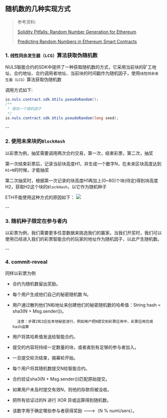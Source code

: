 ## 随机数的几种实现方式

> 参考资料: 
> 
> [Solidity Pitfalls: Random Number Generation for Ethereum](https://www.sitepoint.com/solidity-pitfalls-random-number-generation-for-ethereum/)
> 
> [Predicting Random Numbers in Ethereum Smart Contracts](https://blog.positive.com/predicting-random-numbers-in-ethereum-smart-contracts-e5358c6b8620)

### 1. `线性同余发生器（LCG）`算法获取伪随机数

NULS智能合约的SDK中提供了一种获取随机数的方式，它采用当前块的矿工地址、合约地址、合约调用者地址、当前块的时间戳作为随机因子，使用`线性同余发生器（LCG）`算法获取伪随机数

调用方式如下:

```java
io.nuls.contract.sdk.Utils.pseudoRandom();
/**
 * 增加一个随机因子
 */
io.nuls.contract.sdk.Utils.pseudoRandom(long seed);
```

--

### 2. 使用未来块的`BlockHash`

以彩票为例，抽奖需要调用两次合约交易，第一次，结束彩票，第二次，抽奖

第一次结束彩票后，记录当前块高度H1，并生成一个数字N，在未来区块高度达到`H1+N`的时候，才能抽奖

第二次抽奖时，根据第一次记录的块高度H1再加上(0~80]个块(待定)得到块高度H2，获取H2这个块的`BlockHash`，以它作为随机种子

ETH不能使用这种方式的原因如下：
![](https://cdn-images-1.medium.com/max/1600/1*eyNTfWTkmM-3YuMca-1H0A.png)

--

### 3. 随机种子限定在参与者内

以彩票为例，我们需要更多任意数据来挑选我们的赢家。当我们开奖时，我们可以使用已经进入我们的彩票智能合约的玩家的地址作为随机因子，以此产生随机数。

--

### 4. commit-reveal

同样以彩票为例

* 合约为随机数留出奖励。

* 每个用户生成他们自己的秘密随机数 N。

* 用户通过散列他们N和地址来创建他们的秘密随机数的哈希值：String hash = sha3(N + Msg.sender())。

		注意：步骤2和3应在本地秘密进行，例如用户把N提交到彩票应用中，彩票应用完成hash运算
	
* 用户将其哈希值发送给智能合约。

* 提交的内容将持续一定数量的块，或者直到有足够的参与者加入。

* 一旦提交轮次结束，揭幕轮开始。

* 每个用户将其随机数提交N给智能合约。

* 合约验证sha3(N + Msg.sender())匹配原始提交。

* 如果用户未及时提交有效N，则他的存款将被没收。

* 把所有验证过的N 进行 XOR 异或运算得到随机数。

* 该数字用于确定哪些参与者获得奖励 --->（N % numUsers）。
